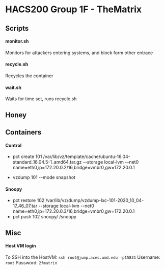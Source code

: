 # HACS200 Group 1F - TheMatrix
## Scripts
#### monitor.sh
Monitors for attackers entering systems, and block form other entrace
#### recycle.sh
Recycles the container
#### wait.sh
Waits for time set, runs recycle.sh

## Honey

## Containers
#### Control
- pct create 101 /var/lib/vz/template/cache/ubuntu-16.04-standard_16.04.5-1_amd64.tar.gz --storage local-lvm --net0 name=eth0,ip=172.20.0.2/16,bridge=vmbr0,gw=172.20.0.1

- vzdump 101 --mode snapshot

#### Snoopy
- pct restore 102 /var/lib/vz/dump/vzdump-lxc-101-2020_10_04-17_46_07.tar --storage local-lvm --net0 name=eth0,ip=172.20.0.3/16,bridge=vmbr0,gw=172.20.0.1
- pct push 102 snoopy/ /snoopy

## Misc
#### Host VM login
To SSH into the HostVM: `ssh root@jump.aces.umd.edu -p15831`
Username: `root`
Password: `2fmatrix`
